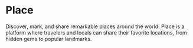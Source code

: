 # Place
Discover, mark, and share remarkable places around the world. Place is a platform where travelers and locals can share their favorite locations, from hidden gems to popular landmarks.
